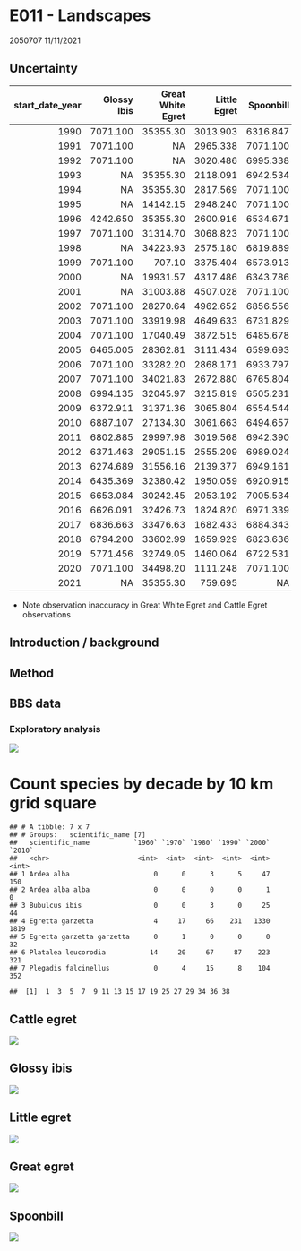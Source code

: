 E011 - Landscapes
================
2050707
11/11/2021

## Uncertainty

| start_date_year | Glossy Ibis | Great White Egret | Little Egret | Spoonbill | Cattle Egret |        NA |
|----------------:|------------:|------------------:|-------------:|----------:|-------------:|----------:|
|            1990 |    7071.100 |          35355.30 |     3013.903 |  6316.847 |           NA |        NA |
|            1991 |    7071.100 |                NA |     2965.338 |  7071.100 |           NA |        NA |
|            1992 |    7071.100 |                NA |     3020.486 |  6995.338 |     35355.30 |        NA |
|            1993 |          NA |          35355.30 |     2118.091 |  6942.534 |     35355.30 |        NA |
|            1994 |          NA |          35355.30 |     2817.569 |  7071.100 |     35355.30 |        NA |
|            1995 |          NA |          14142.15 |     2948.240 |  7071.100 |           NA |        NA |
|            1996 |    4242.650 |          35355.30 |     2600.916 |  6534.671 |     35355.30 |        NA |
|            1997 |    7071.100 |          31314.70 |     3068.823 |  7071.100 |     35355.30 |        NA |
|            1998 |          NA |          34223.93 |     2575.180 |  6819.889 |     35355.30 |        NA |
|            1999 |    7071.100 |            707.10 |     3375.404 |  6573.913 |     35355.30 |        NA |
|            2000 |          NA |          19931.57 |     4317.486 |  6343.786 |     35355.30 |        NA |
|            2001 |          NA |          31003.88 |     4507.028 |  7071.100 |     35355.30 |        NA |
|            2002 |    7071.100 |          28270.64 |     4962.652 |  6856.556 |     35355.30 |        NA |
|            2003 |    7071.100 |          33919.98 |     4649.633 |  6731.829 |     35355.30 |        NA |
|            2004 |    7071.100 |          17040.49 |     3872.515 |  6485.678 |     35355.30 |   707.100 |
|            2005 |    6465.005 |          28362.81 |     3111.434 |  6599.693 |     35355.30 |        NA |
|            2006 |    7071.100 |          33282.20 |     2868.171 |  6933.797 |     35355.30 |        NA |
|            2007 |    7071.100 |          34021.83 |     2672.880 |  6765.804 |     32449.82 |        NA |
|            2008 |    6994.135 |          32045.97 |     3215.819 |  6505.231 |     31367.03 |   707.100 |
|            2009 |    6372.911 |          31371.36 |     3065.804 |  6554.544 |     30993.77 | 35355.300 |
|            2010 |    6887.107 |          27134.30 |     3061.663 |  6494.657 |     31338.94 |        NA |
|            2011 |    6802.885 |          29997.98 |     3019.568 |  6942.390 |     34186.53 |        NA |
|            2012 |    6371.463 |          29051.15 |     2555.209 |  6989.024 |     34200.36 | 35355.300 |
|            2013 |    6274.689 |          31556.16 |     2139.377 |  6949.161 |     35355.30 | 35355.300 |
|            2014 |    6435.369 |          32380.42 |     1950.059 |  6920.915 |     32873.31 | 35355.300 |
|            2015 |    6653.084 |          30242.45 |     2053.192 |  7005.534 |     26289.94 |  7071.100 |
|            2016 |    6626.091 |          32426.73 |     1824.820 |  6971.339 |     34282.67 |  7071.100 |
|            2017 |    6836.663 |          33476.63 |     1682.433 |  6884.343 |     33037.62 | 13132.000 |
|            2018 |    6794.200 |          33602.99 |     1659.929 |  6823.636 |     34216.99 |  7537.487 |
|            2019 |    5771.456 |          32749.05 |     1460.064 |  6722.531 |     33894.29 |  9899.520 |
|            2020 |    7071.100 |          34498.20 |     1111.248 |  7071.100 |     35355.30 |        NA |
|            2021 |          NA |          35355.30 |      759.695 |        NA |     35355.30 |        NA |

-   Note observation inaccuracy in Great White Egret and Cattle Egret
    observations

## Introduction / background

## Method

## BBS data

### Exploratory analysis

![](Herons_files/figure-gfm/unnamed-chunk-3-1.png)<!-- -->

# Count species by decade by 10 km grid square

    ## # A tibble: 7 x 7
    ## # Groups:   scientific_name [7]
    ##   scientific_name           `1960` `1970` `1980` `1990` `2000` `2010`
    ##   <chr>                      <int>  <int>  <int>  <int>  <int>  <int>
    ## 1 Ardea alba                     0      0      3      5     47    150
    ## 2 Ardea alba alba                0      0      0      0      1      0
    ## 3 Bubulcus ibis                  0      0      3      0     25     44
    ## 4 Egretta garzetta               4     17     66    231   1330   1819
    ## 5 Egretta garzetta garzetta      0      1      0      0      0     32
    ## 6 Platalea leucorodia           14     20     67     87    223    321
    ## 7 Plegadis falcinellus           0      4     15      8    104    352

    ##  [1]  1  3  5  7  9 11 13 15 17 19 25 27 29 34 36 38

## Cattle egret

![](Herons_files/figure-gfm/unnamed-chunk-5-1.png)<!-- -->

## Glossy ibis

![](Herons_files/figure-gfm/unnamed-chunk-6-1.png)<!-- -->

## Little egret

![](Herons_files/figure-gfm/unnamed-chunk-7-1.png)<!-- -->

## Great egret

![](Herons_files/figure-gfm/unnamed-chunk-8-1.png)<!-- -->

## Spoonbill

![](Herons_files/figure-gfm/unnamed-chunk-9-1.png)<!-- -->
